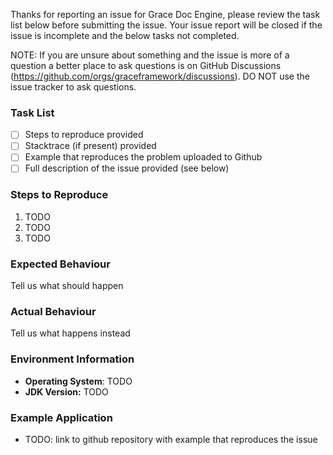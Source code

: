 Thanks for reporting an issue for Grace Doc Engine, please review the task list below before submitting the 
issue. Your issue report will be closed if the issue is incomplete and the below tasks not completed.

NOTE: If you are unsure about something and the issue is more of a question a better place to ask questions is on GitHub Discussions (https://github.com/orgs/graceframework/discussions). 
DO NOT use the issue tracker to ask questions.

### Task List

- [ ] Steps to reproduce provided
- [ ] Stacktrace (if present) provided
- [ ] Example that reproduces the problem uploaded to Github
- [ ] Full description of the issue provided (see below)

### Steps to Reproduce

1. TODO
2. TODO
3. TODO

### Expected Behaviour

Tell us what should happen

### Actual Behaviour

Tell us what happens instead

### Environment Information

- **Operating System**: TODO
- **JDK Version:** TODO

### Example Application

- TODO: link to github repository with example that reproduces the issue
